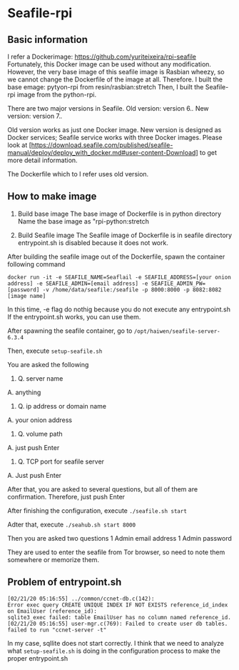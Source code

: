 # Seafile-rpi

## Basic information

I refer a Dockerimage: https://github.com/yuriteixeira/rpi-seafile
Fortunately, this Docker image can be used without any modification.
However, the very base image of this seafile image is Rasbian wheezy, so we cannot change the Dockerfile of the image at all.
Therefore. I built the base emage: pytyon-rpi from resin/rasbian:stretch
Then, I built the Seafile-rpi image from the python-rpi.

There are two major versions in Seafile.
Old version: version 6.*.*
New version: version 7.*.*

Old version works as just one Docker image.
New version is designed as Docker services; Seafile service works with three Docker images. 
Please look at [https://download.seafile.com/published/seafile-manual/deploy/deploy_with_docker.md#user-content-Download] to get more detail information.

The Dockerfile which to I refer uses old version. 

## How to make image

1. Build base image
The base image of Dockerfile is in python directory
Name the base image as "rpi-python:stretch

1. Build Seafile image
The Seafile image of Dockerfile is in seafile directory
entrypoint.sh is disabled because it does not work.

After building the seafile image out of the Dockerfile, spawn the container following command

```
docker run -it -e SEAFILE_NAME=Seaflail -e SEAFILE_ADDRESS=[your onion address] -e SEAFILE_ADMIN=[email address] -e SEAFILE_ADMIN_PW=[password] -v /home/data/seafile:/seafile -p 8000:8000 -p 8082:8082 [image name]
```

In this time, -e flag do nothig because you do not execute any entrypoint.sh
If the entrypoint.sh works, you can use them.

After spawning the seafile container, go to `/opt/haiwen/seafile-server-6.3.4`

Then, execute `setup-seafile.sh`

You are asked the following
1. Q. server name 

A. anything
1. Q. ip address or domain name

A. your onion address
1. Q. volume path

A. just push Enter
1. Q. TCP port for seafile server

A. Just push Enter

After that, you are asked to several questions, but all of them are confirmation.
Therefore, just push Enter

After finishing the configuration, execute `./seafile.sh start`

Adter that, execute `./seahub.sh start 8000`

Then you are asked two questions
1 Admin email address
1 Admin password

They are used to enter the seafile from Tor browser, so need to note them somewhere or memorize them.

## Problem of entrypoint.sh

```
[02/21/20 05:16:55] ../common/ccnet-db.c(142): 
Error exec query CREATE UNIQUE INDEX IF NOT EXISTS reference_id_index on EmailUser (reference_id): 
sqlite3_exec failed: table EmailUser has no column named reference_id.
[02/21/20 05:16:55] user-mgr.c(769): Failed to create user db tables.
failed to run "ccnet-server -t"
```

In my case, sqllite does not start correctly.
I think that we need to analyze what `setup-seafile.sh` is doing in the configuration process to make the proper entrypoint.sh

